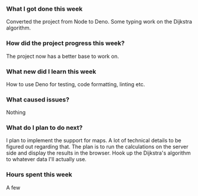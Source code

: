 ### What I got done this week

Converted the project from Node to Deno. Some typing work on the Dijkstra algorithm.

### How did the project progress this week?

The project now has a better base to work on.

### What new did I learn this week

How to use Deno for testing, code formatting, linting etc.

### What caused issues?

Nothing

### What do I plan to do next?

I plan to implement the support for maps. A lot of technical details to be figured out regarding that. The plan is to run the calculations on the server side and display the results in the browser. Hook up the Dijkstra's algorithm to whatever data I'll actually use.

### Hours spent this week

A few
